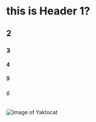 # this is Header 1?
## 2
### 3
#### 4
##### 5
###### 6

![Image of Yaktocat](https://octodex.github.com/images/yaktocat.png)
